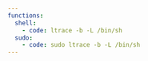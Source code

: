 ```yaml
---
functions:
  shell:
    - code: ltrace -b -L /bin/sh
  sudo:
    - code: sudo ltrace -b -L /bin/sh
---
```

